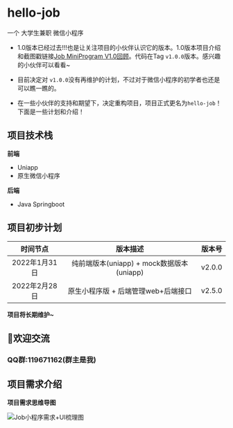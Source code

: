 # hello-job
一个 大学生兼职 微信小程序



- 1.0版本已经过去!!!也是让关注项目的小伙伴认识它的版本。1.0版本项目介绍和截图戳链接[Job MiniProgram V1.0回顾](https://github.com/Gang-bb/Job-MiniProgram/wiki/Job-MiniProgram-V1.0%E5%9B%9E%E9%A1%BE)。代码在Tag  `v1.0.0`版本。感兴趣的小伙伴可以看看~

- 目前决定对 `v1.0.0`没有再维护的计划，不过对于微信小程序的初学者也还是可以瞧一瞧的。

- 在一些小伙伴的支持和期望下，决定重构项目，项目正式更名为`hello-job`！下面是一些计划和介绍！



## 项目技术栈

**前端**

- Uniapp
- 原生微信小程序



**后端**

- Java Springboot


## 项目初步计划


|   时间节点    |                  版本描述                  | 版本号 |
| :-----------: | :----------------------------------------: | :----: |
| 2022年1月31日 | 纯前端版本(uniapp)  + mock数据版本(uniapp) | v2.0.0 |
| 2022年2月28日 |    原生小程序版 + 后端管理web+后端接口     | v2.5.0 |


**项目将长期维护~**




## :jack_o_lantern:欢迎交流

### QQ群:119671162(群主是我)



## 项目需求介绍

**项目需求思维导图**

![Job小程序需求+UI梳理图](http://img.gangbb.cn/xxx.png)






